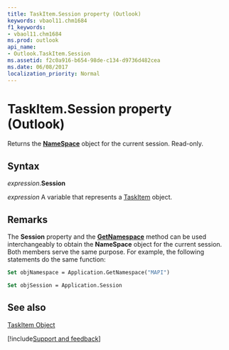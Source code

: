 ```yaml
---
title: TaskItem.Session property (Outlook)
keywords: vbaol11.chm1684
f1_keywords:
- vbaol11.chm1684
ms.prod: outlook
api_name:
- Outlook.TaskItem.Session
ms.assetid: f2c0a916-b654-98de-c134-d9736d482cea
ms.date: 06/08/2017
localization_priority: Normal
---
```



# TaskItem.Session property (Outlook)

Returns the  **[NameSpace](Outlook.NameSpace.md)** object for the current session. Read-only.


## Syntax

_expression_.**Session**

_expression_ A variable that represents a [TaskItem](Outlook.TaskItem.md) object.


## Remarks

The  **Session** property and the **[GetNamespace](Outlook.Application.GetNamespace.md)** method can be used interchangeably to obtain the **NameSpace** object for the current session. Both members serve the same purpose. For example, the following statements do the same function:


```vb
Set objNamespace = Application.GetNamespace("MAPI") 
```


```vb
Set objSession = Application.Session
```


## See also


[TaskItem Object](Outlook.TaskItem.md)

[!include[Support and feedback](~/includes/feedback-boilerplate.md)]